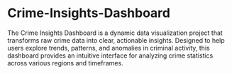 # Crime-Insights-Dashboard
The Crime Insights Dashboard is a dynamic data visualization project that transforms raw crime data into clear, actionable insights. Designed to help users explore trends, patterns, and anomalies in criminal activity, this dashboard provides an intuitive interface for analyzing crime statistics across various regions and timeframes.
